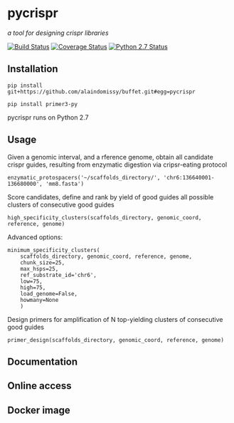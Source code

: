 # pycrispr
 *a tool for designing crispr libraries*

 [![Build Status](https://travis-ci.org/alaindomissy/pycrispr.svg?branch=master)](https://travis-ci.org/alaindomissy/pycrispr)
 [![Coverage Status](https://coveralls.io/repos/github/alaindomissy/pycrispr/badge.svg?branch=master)](https://coveralls.io/github/alaindomissy/pycrispr?branch=master)
 [![Python 2.7 Status](https://img.shields.io/badge/Python-2.7-brightgreen.svg)](https://img.shields.io/badge/Python-2.7-blue.svg)
 
## Installation
 

 ```
 pip install git+https://github.com/alaindomissy/buffet.git#egg=pycrispr
 
 pip install primer3-py
 ```

 pycrispr runs on Python 2.7
 
## Usage

Given a genomic interval, and a rference genome, obtain all candidate crispr guides, 
resulting from enzymatic digestion via cripsr-eating protocol
 
```
enzymatic_protospacers('~/scaffolds_directory/', 'chr6:136640001-136680000', 'mm8.fasta')
```

Score candidates, define and rank by yield of good guides all possible clusters of consecutive good guides
 
```
high_specificity_clusters(scaffolds_directory, genomic_coord, reference, genome)
```

Advanced options:
 
```
minimum_specificity_clusters(
    scaffolds_directory, genomic_coord, reference, genome,
    chunk_size=25, 
    max_hsps=25,
    ref_substrate_id='chr6',
    low=75, 
    high=75, 
    load_genome=False, 
    howmany=None
    )
```
 
Design primers for amplification of N top-yielding clusters of consecutive good guides

```
primer_design(scaffolds_directory, genomic_coord, reference, genome)
```
 
## Documentation


## Online access


## Docker image
 
 